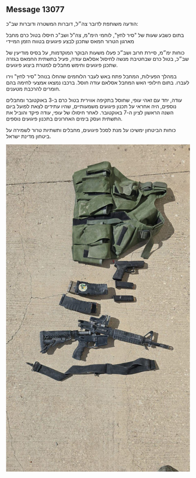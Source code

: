 ## Message 13077

הודעה משותפת לדובר צה״ל, דוברות המשטרה ודוברות שב"כ:

בתום כשבע שעות של "סיר לחץ", לוחמי הימ"מ, צה"ל ושב"כ חיסלו בטול כרם מחבל מארגון הטרור חמאס שתכנן לבצע פיגועים בטווח הזמן המיידי

כוחות ימ״מ, סיירת חרוב ושב״כ פעלו משעות הבוקר המוקדמות, על בסיס מודיעין של שב״כ, בטול כרם שבחטיבת מנשה לחיסול אסלאם עודה, פעיל בתשתית החמאס בגזרה שתכנן פיגועים וחימש מחבלים למטרת ביצוע פיגועים. 

במהלך הפעילות, המחבל פתח באש לעבר הלוחמים שהחלו בנוהל "סיר לחץ" וירו לעברו. בתום חילופי האש המחבל אסלאם עודה חוסל.
ברכבו נמצאו אמצעי לחימה בהם חומרים להרכבת מטענים.

עודה, יחד עם זאהי עופי, שחוסל בתקיפה אווירית בטול כרם ב-3 באוקטובר ומחבלים נוספים, היה אחראי על תכנון פיגועים משמעותיים, שהיו עתידים לצאת לפועל ביום השנה הראשון לציון ה-7 באוקטובר. 
לאחר חיסולו של עופי, עודה פיקד והוביל את התשתית ועסק בימים האחרונים בתכנון פיגועים נוספים.

כוחות הביטחון ימשיכו על מנת לסכל פיגועים, מחבלים ותשתיות טרור לשמירה על ביטחון מדינת ישראל.

![Photo](13077/13077_photo.jpg)
